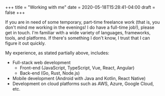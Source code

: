 +++
title = "Working with me"
date =  2020-05-18T15:28:41-04:00
draft = false
+++

If you are in need of some temporary, part-time freelance work (that is, you
don't mind me working in the evenings! I do have a full-time job!), please get
in touch. I'm familiar with a wide variety of languages, frameworks, tools, and
platforms. If there's something I don't know, I trust that I can figure it out
quickly.

My experience, as stated partially above, includes:

- Full-stack web development 
  - Front-end (JavaScript, TypeScript, Vue, React, Angular)
  - Back-end (Go, Rust, Node.js)
- Mobile development (Android with Java and Kotlin, React Native)
- Development on cloud platforms such as AWS, Azure, Google Cloud, etc.
